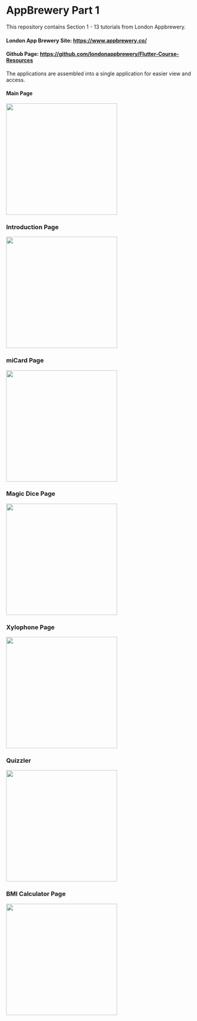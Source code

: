 # AppBrewery Part 1

This repository contains Section 1 - 13 tutorials from London Appbrewery.

#### London App Brewery Site: https://www.appbrewery.co/
#### Github Page: https://github.com/londonappbrewery/Flutter-Course-Resources

The applications are assembled into a single application for easier view and access.

#### Main Page
<img src="https://user-images.githubusercontent.com/67504821/106419846-7df10780-64ad-11eb-9533-dcc48379370d.png" width="300">

### Introduction Page
<img src="https://user-images.githubusercontent.com/67504821/106419850-7fbacb00-64ad-11eb-9a2f-7581431b7b4e.png" width="300">

### miCard Page
<img src="https://user-images.githubusercontent.com/67504821/106419853-80ebf800-64ad-11eb-94e4-7e107e8716ff.png" width="300">

### Magic Dice Page
<img src="https://user-images.githubusercontent.com/67504821/106419856-81848e80-64ad-11eb-9ffe-f79a0028a3bf.png" width="300">

### Xylophone Page
<img src="https://user-images.githubusercontent.com/67504821/106419857-81848e80-64ad-11eb-9027-e144b4bb4511.png" width="300">

### Quizzler
<img src="https://user-images.githubusercontent.com/67504821/106419859-821d2500-64ad-11eb-98d6-cd9ccd9e97eb.png" width="300">

### BMI Calculator Page
<img src="https://user-images.githubusercontent.com/67504821/106419860-821d2500-64ad-11eb-851b-5f7d004c0e81.png" width="300">

